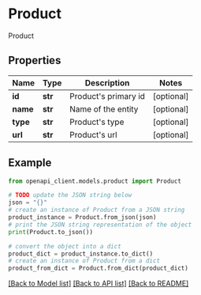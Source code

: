 # Product

Product

## Properties

Name | Type | Description | Notes
------------ | ------------- | ------------- | -------------
**id** | **str** | Product&#39;s primary id | [optional] 
**name** | **str** | Name of the entity | [optional] 
**type** | **str** | Product&#39;s type | [optional] 
**url** | **str** | Product&#39;s url | [optional] 

## Example

```python
from openapi_client.models.product import Product

# TODO update the JSON string below
json = "{}"
# create an instance of Product from a JSON string
product_instance = Product.from_json(json)
# print the JSON string representation of the object
print(Product.to_json())

# convert the object into a dict
product_dict = product_instance.to_dict()
# create an instance of Product from a dict
product_from_dict = Product.from_dict(product_dict)
```
[[Back to Model list]](../README.md#documentation-for-models) [[Back to API list]](../README.md#documentation-for-api-endpoints) [[Back to README]](../README.md)


